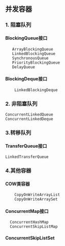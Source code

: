 ## 并发容器
### 1. 阻塞队列
#### BlockingQueue接口
       ArrayBlockingQueue
       LinkedBlockingQueue
       SynchronousQueue
       PriorityBlockingQueue
       DelayQueue
#### BlockingDeque接口
        LinkedBlockingDeque

### 2. 非阻塞队列
    ConcurrentLinkedQueue
    ConcurrentLinkedDeque

### 3.转移队列
#### TransferQueue接口
    LinkedTransferQueue
    
    
### 4.其他容器
#### COW类容器
        CopyOnWriteArrayList
        CopyOnWriteArraySet

#### ConcurrentMap接口
      ConcurrentHashMap
      ConcurrentSkipListMap
      
#### ConcurrentSkipListSet    
